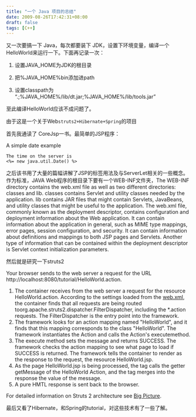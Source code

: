 ```yaml
---
title: "一个 Java 项目的总结"
date: 2009-08-26T17:42:31+08:00
draft: false
tags: [C++]
---
```


又一次要搞一下 Java，每次都要装下 JDK，设置下环境变量，编译一个 HelloWorld来运行一下。下面再记录一次：

1. 设置JAVA_HOME为JDK的根目录

2. 把%JAVA_HOME%bin添加进path

3. 设置classpath为 “.;%JAVA_HOME%/lib/dt.jar;%JAVA_HOME%/lib/tools.jar”

至此编译HelloWorld应该不成问题了。

由于这是一个关于Web`struts2+Hibernate+Spring`的项目

首先我通读了 CoreJsp一书。最简单的JSP程序：




A simple date example

```
The time on the server is
<%= new java.util.Date() %> 
```



之后该书用了大量的篇幅讲解了JSP的标签用法及与ServerLet相关的一些概念。作为标准，JAVA Web程序的根目录下要有一个WEB-INF文件夹，The WEB-INF directory contains the web.xml file as well as two different directories: classes and lib. classes contains Servlet and utility classes needed by the application. lib contains JAR files that might contain Servlets, JavaBeans, and utility classes that might be useful to the application. The web.xml file, commonly known as the deployment descriptor, contains configuration and deployment information about the Web application. It can contain information about the application in general, such as MIME type mappings, error pages, session configuration, and security. It can contain information about definitions and mappings to both JSP pages and Servlets. Another type of information that can be contained within the deployment descriptor is Servlet context initialization parameters.



然后就是研究一下struts2

Your browser sends to the web server a request for the URL http://localhost:8080/tutorial/HelloWorld.action.

1. The container receives from the web server a request for the resource HelloWorld.action. According to the settings loaded from the [web.xml](http://struts.apache.org/webxml.html), the container finds that all requests are being routed toorg.apache.struts2.dispatcher.FilterDispatcher, including the *.action requests. The FilterDispatcher is the entry point into the framework.
2. The framework looks for an action mapping named "HelloWorld", and it finds that this mapping corresponds to the class "HelloWorld". The framework instantiates the Action and calls the Action's executemethod.
3. The execute method sets the message and returns SUCCESS. The framework checks the action mapping to see what page to load if SUCCESS is returned. The framework tells the container to render as the response to the request, the resource HelloWorld.jsp.
4. As the page HelloWorld.jsp is being processed, the  tag calls the getter getMessage of the HelloWorld Action, and the tag merges into the response the value of the message.
5. A pure HMTL response is sent back to the browser.

For detailed information on Struts 2 architecture see [Big Picture](http://struts.apache.org/big-picture.html).

最后又看了Hibernate，和Spring的tutorial，对这些技术有了一些了解。